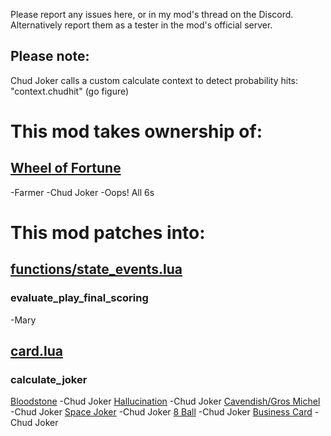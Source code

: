 Please report any issues here, or in my mod's thread on the Discord. Alternatively report them as a tester in the mod's official server.


## Please note:
Chud Joker calls a custom calculate context to detect probability hits: "context.chudhit" (go figure)

# This mod takes ownership of:
## <ins>Wheel of Fortune</ins>
-Farmer
-Chud Joker
-Oops! All 6s


# This mod patches into:
## <ins>functions/state_events.lua</ins>
### evaluate_play_final_scoring 
-Mary

## <ins>card.lua</ins>
### calculate_joker
<ins>Bloodstone</ins>
-Chud Joker
<ins>Hallucination</ins>
-Chud Joker
<ins>Cavendish/Gros Michel</ins>
-Chud Joker
<ins>Space Joker</ins>
-Chud Joker
<ins>8 Ball</ins>
-Chud Joker
<ins>Business Card</ins>
-Chud Joker